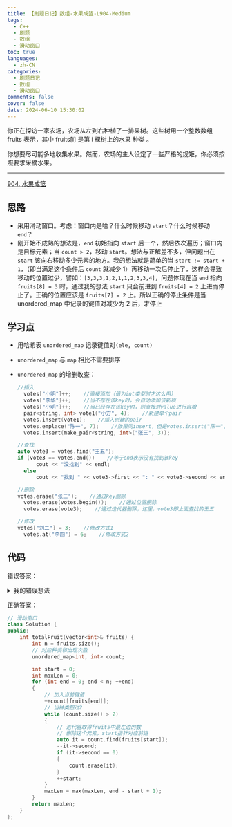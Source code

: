 ```yaml
---
title: 【刷题日记】数组-水果成篮-L904-Medium
tags:
  - C++
  - 刷题
  - 数组
  - 滑动窗口
toc: true
languages:
  - zh-CN
categories:
  - 刷题日记
  - 数组
  - 滑动窗口
comments: false
cover: false
date: 2024-06-10 15:30:02
---
```


你正在探访一家农场，农场从左到右种植了一排果树。这些树用一个整数数组 fruits 表示，其中 fruits[i] 是第 i 棵树上的水果 种类 。

你想要尽可能多地收集水果。然而，农场的主人设定了一些严格的规矩，你必须按照要求采摘水果。

<!-- more -->

---

[904. 水果成篮](https://leetcode.cn/problems/fruit-into-baskets/)

## 思路

* 采用滑动窗口。考虑：窗口内是啥？什么时候移动 `start`？什么时候移动`end`？
* 刚开始不成熟的想法是，`end` 初始指向 `start` 后一个，然后依次遍历；窗口内是目标元素；当 `count > 2`，移动 `start`。想法与正解差不多，但问题出在 `start` 该向右移动多少元素的地方。我的想法就是简单的当 `start != start + 1`，（即当满足这个条件后 `count` 就减少 1）再移动一次后停止了，这样会导致移动的位置过少，譬如：`[3,3,3,1,2,1,1,2,3,3,4]`，问题体现在当 `end` 指向 `fruits[8] = 3` 时，通过我的想法 `start` 只会前进到 `fruits[4] = 2` 上进而停止了。正确的位置应该是 `fruits[7] = 2` 上。所以正确的停止条件是当 unordered_map 中记录的键值对减少为 2 后，才停止

## 学习点

* 用哈希表 `unordered_map` 记录键值对`(ele, count)`
* `unordered_map` 与 `map` 相比不需要排序
* `unordered_map` 的增删改查：
  
  ```cpp
  //插入
	votes["小明"]++;    //直接添加（值为int类型时才这么用）
	votes["李华"]++;    //当不存在该key时，会自动添加该新项
	votes["小明"]++;    //当已经存在该key时，则直接对value进行自增
	pair<string, int> vote1("小方", 4);    //新建单个pair
	votes.insert(vote1);    //插入创建的pair
	votes.emplace("陈一", 7);    //效果同insert，但是votes.insert("陈一", 7)会报错
	votes.insert(make_pair<string, int>("张三", 3));

  //查找
  auto vote3 = votes.find("王五");
  if (vote3 == votes.end())    //等于end表示没有找到该key
		cout << "没找到" << endl;
	else
		cout << "找到 " << vote3->first << ": " << vote3->second << endl;

  //删除
  votes.erase("张三");    //通过key删除
	votes.erase(votes.begin());    //通过位置删除
	votes.erase(vote3);    //通过迭代器删除，这里，vote3即上面查找的王五

  //修改
  votes["刘二"] = 3;    //修改方式1
	votes.at("李四") = 6;    //修改方式2
  ```

## 代码

错误答案：

<details>
    <summary>我的错误想法</summary>

    ```cpp
      class Solution {
        public:
          int totalFruit(vector<int>& fruits) {
              int n = fruits.size();
              int start = 0, end = start + 1;
              int maxLen = 1;
              // 记录窗口内不同种类的个数
              int count = 1;
              // 记录窗口内是否存在该种类
              vector<bool> exist(n, false);
              exist[fruits[start]] = true;
              while (end < n && start < end) {
                  if (fruits[end] != fruits[end - 1]) {
                      // 如果end指向的元素不存在
                      if (!exist[fruits[end]]) {
                          count++;
                          exist[fruits[end]] = true;
                      }
                      // 新加这个种类后种类大于2
                      /**
                      * 这里有问题
                       */
                      // start前进
                      while (count > 2) {
                          if (fruits[start] != fruits[start + 1]) {
                              count--;
                              exist[fruits[start]] = false;
                          }
                          start++;
                      }
                  }
                  maxLen = max(maxLen, end - start + 1);
                  end++;
              }

              return maxLen;
          }
      };
    ```
    
</details>


正确答案：

```cpp
// 滑动窗口
class Solution {
public:
    int totalFruit(vector<int>& fruits) {
        int n = fruits.size();
        // 对应种类和出现次数
        unordered_map<int, int> count;

        int start = 0;
        int maxLen = 0;
        for (int end = 0; end < n; ++end)
        {
            // 加入当前键值
            ++count[fruits[end]];
            // 当种类超过2
            while (count.size() > 2)
            {
                // 迭代器取得fruits中最左边的数
                // 删除这个元素，start指针对应前进
                auto it = count.find(fruits[start]);
                --it->second;
                if (it->second == 0)
                {
                    count.erase(it);
                }
                ++start;
            }
            maxLen = max(maxLen, end - start + 1);
        }
        return maxLen;
    }
};
```